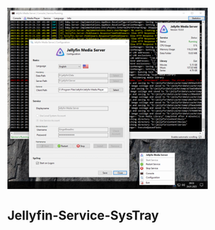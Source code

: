 **<img src="https://raw.githubusercontent.com/GingerBreadInc/Jellyfin-Service-SysTray/main/Images/Overview.png" title="" alt="header" width="453">**
# Jellyfin-Service-SysTray
